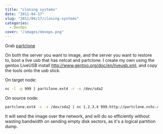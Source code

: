 ```yaml
---
title: "cloning systems"
date: "2011-04-17"
slug: "2011/04/17/cloning-systems"
categories:
  - DevOps
cover: "/images/devops.png"
---
```


Grab [partclone](http://partclone.org/) 

On both the server you want to image, and the server you want to restore to, boot a live usb that has netcat and partclone. I create 
my own using the gentoo LiveUSB install http://www.gentoo.org/doc/en/liveusb.xml, and copy the tools onto the usb stick.

On target node:

```bash
nc -l -p 999 | partclone.ext4 -r -o /dev/sda2
```

On source node:

```bash
partclone.ext4 -c -s /dev/sda2 | nc 1.2.3.4 999.http://partclone.nchc.org.tw/trac/wiki/Download
```

It will send the image over the network, and will do so efficiently without wasting bandwidth on sending empty disk sectors, as it's a logical partition dump.
